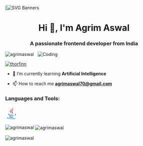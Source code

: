 [![SVG Banners](https://camo.githubusercontent.com/c8626937d147ba7805f0989930848b2065807daae2202356d7201a9246c30b51/68747470733a2f2f6d69722d73332d63646e2d63662e626568616e63652e6e65742f70726f6a6563745f6d6f64756c65732f66732f3831626234623136353638343031392e363430623630333864313333652e676966)



<h1 align="center">Hi 👋, I'm Agrim Aswal</h1>
<h3 align="center">A passionate frontend developer from India</h3>
<img align="right" alt="Coding" width="400" src="https://media.tenor.com/-UygBh3nnfEAAAAC/coding.gif">

<p align="left"> <img src="https://komarev.com/ghpvc/?username=agrimaswal&label=Profile%20views&color=0e75b6&style=flat" alt="agrimaswal" /> </p>

<p align="left"> <a href="https://twitter.com/thorfinn" target="blank"><img src="https://img.shields.io/twitter/follow/thorfinn?logo=twitter&style=for-the-badge" alt="thorfinn" /></a> </p>

- 🌱 I’m currently learning **Artificial Intelligence**

- 📫 How to reach me **agrimaswal70@gmail.com**




<h3 align="left">Languages and Tools:</h3>
<p align="left"> <a href="https://www.java.com" target="_blank" rel="noreferrer"> <img src="https://raw.githubusercontent.com/devicons/devicon/master/icons/java/java-original.svg" alt="java" width="40" height="40"/> </a> </p>

<p><img align="left" src="https://github-readme-stats.vercel.app/api/top-langs?username=agrimaswal&show_icons=true&locale=en&layout=compact" alt="agrimaswal" /></p>

<p>&nbsp;<img align="center" src="https://github-readme-stats.vercel.app/api?username=agrimaswal&show_icons=true&locale=en" alt="agrimaswal" /></p>

<p><img align="center" src="https://github-readme-streak-stats.herokuapp.com/?user=agrimaswal&" alt="agrimaswal" /></p>
